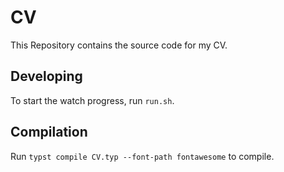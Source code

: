 # CV

This Repository contains the source code for my CV.

## Developing

To start the watch progress, run `run.sh`.

## Compilation

Run `typst compile CV.typ --font-path fontawesome` to compile.
